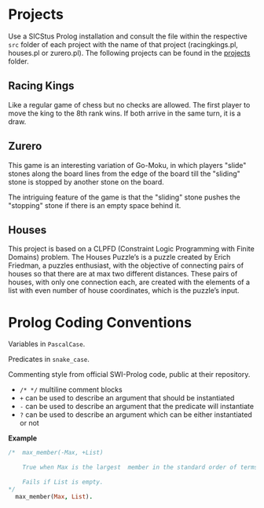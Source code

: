 # Projects

Use a SICStus Prolog installation and consult the file within the respective `src` folder of each project with the name of that project (racingkings.pl, houses.pl or zurero.pl). The following projects can be found in the [projects](projects/) folder.

## Racing Kings

Like a regular game of chess but no checks are allowed. The first player to move the king to the 8th rank wins. If both arrive in the same turn, it is a draw.

## Zurero

This game is an interesting variation of Go-Moku, in which players "slide" stones along the board lines from the edge of the board till the "sliding" stone is stopped by another stone on the board.

The intriguing feature of the game is that the "sliding" stone pushes the "stopping" stone if there is an empty space behind it.

## Houses

This project is based on a CLPFD (Constraint Logic Programming with Finite Domains) problem.
The Houses Puzzle’s is a puzzle created by Erich Friedman, a puzzles enthusiast, with the objective of connecting pairs of houses so that there are at max two different distances. These pairs of houses, with only one connection each, are created with the elements of a list with even number of house coordinates, which is the puzzle’s input.

# Prolog Coding Conventions

Variables in `PascalCase`.

Predicates in `snake_case`.

Commenting style from official SWI-Prolog code, public at their repository.
* `/* */` multiline comment blocks
* `+` can be used to describe an argument that should be instantiated
* `-` can be used to describe an argument that the predicate will instantiate
* `?` can be used to describe an argument which can be either instantiated or not

**Example** 

```prolog
/*  max_member(-Max, +List)
    
    True when Max is the largest  member in the standard order of terms.  
    
    Fails if List is empty.
*/
  max_member(Max, List).
```

